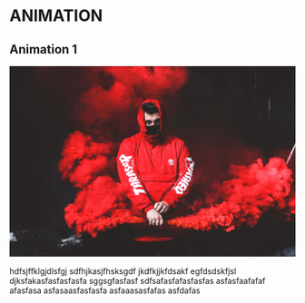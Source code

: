 # ANIMATION
## **Animation 1**
![](animation%201/2.jpg)

hdfsjffklgjdlsfgj
sdfhjkasjfhsksgdf
jkdfkjjkfdsakf
egfdsdskfjsl
djksfakasfasfasfasfa
sggsgfasfasf
sdfsafasfafasfasfas
asfasfaafafaf
afasfasa
asfasaasfasfasfa
asfaaasasfafas
asfdafas
